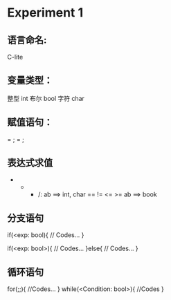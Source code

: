 # Experiment 1

## 语言命名:
C-lite

## 变量类型：
整型 int
布尔 bool
字符 char

## 赋值语句：
<Type> <id> = <value>;
<id1> = <id2>;

## 表达式求值
+ - * /:
a<?>b ==> int, char
== != <= >=
a<?>b ==> book

## 分支语句
if(<exp: bool){
	// Codes...
}

if(<exp: bool>){
	// Codes...
}else{
	// Codes...
}

## 循环语句
for(<statement>;<Stop condition: book>;<After loop code>){
	//Codes...
}
while(<Condition: bool>){
	//Codes
}



